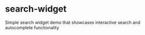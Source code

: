 # search-widget
Simple search widget demo that showcases interactive search and autocomplete functionality
